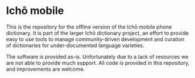 # Ichō mobile

This is the repository for the offline version of the Ichō mobile phone dictionary. It is part of the larger Ichō dictionary project, an effort to provide easy to use tools to manage community-driven development and curation of dictionaries for under-documented language varieties.

The software is provided as-is. Unfortunately due to a lack of resources we are not able to provide much support. All code is provided in this repository, and improvements are welcome.
